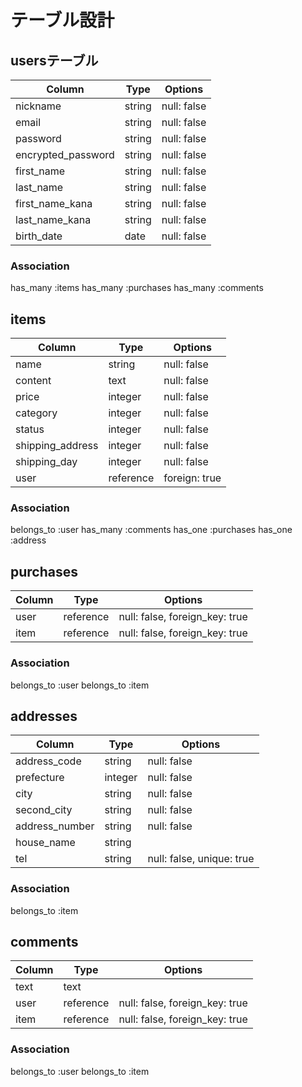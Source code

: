 # テーブル設計

## usersテーブル
| Column            | Type   | Options     |
| ----------------- | ------ | ----------- |
| nickname          | string | null: false |
| email             | string | null: false |
| password          | string | null: false |
| encrypted_password| string | null: false |
| first_name        | string | null: false |
| last_name         | string | null: false |
| first_name_kana   | string | null: false |
| last_name_kana    | string | null: false |
| birth_date        | date   | null: false |

### Association

has_many :items
has_many :purchases
has_many :comments


## items
| Column          | Type    | Options       |
| --------------- | ------- | ------------- |
| name            | string  | null: false   |
| content         | text    | null: false   |
| price           | integer | null: false   |
| category        | integer | null: false   |
| status          | integer | null: false   |
| shipping_address| integer | null: false   |
| shipping_day    | integer | null: false   |
| user            |reference| foreign: true |

### Association

belongs_to :user
has_many   :comments
has_one    :purchases
has_one    :address

## purchases
| Column          | Type    | Options                        |
| --------------- | ------- | ------------------------------ |
| user            |reference| null: false, foreign_key: true |
| item            |reference| null: false, foreign_key: true |

### Association

belongs_to :user
belongs_to :item

## addresses
| Column          | Type    | Options                        |
| --------------- | ------- | ------------------------------ |
| address_code    | string  | null: false                    |
| prefecture      | integer | null: false                    |
| city            | string  | null: false                    |
| second_city     | string  | null: false                    |
| address_number  | string  | null: false                    |
| house_name      | string  |                                |
| tel             | string  | null: false, unique: true      |

### Association

belongs_to :item

## comments
| Column          | Type    | Options                        |
| --------------- | ------- | ------------------------------ |
| text            | text    |                                |
| user            |reference| null: false, foreign_key: true |
| item            |reference| null: false, foreign_key: true |

### Association

belongs_to :user
belongs_to :item